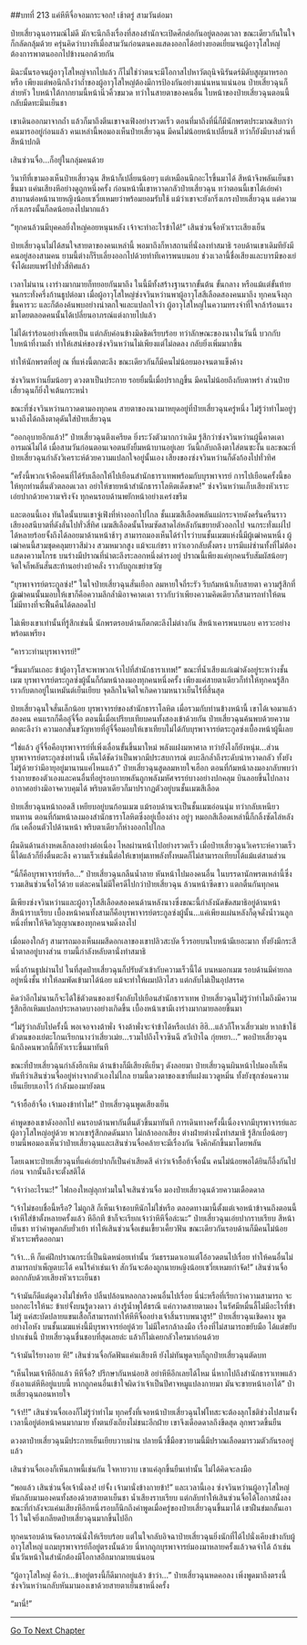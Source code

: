 ##บทที่ 213 แค่หึหึจื่อจอมกระจอก!
เช้าตรู่ สามวันต่อมา

ป๋ายเสี่ยวฉุนอารมณ์ไม่ดี มักจะนึกถึงเรื่องที่สองสำนักจะเปิดศึกต่อกันอยู่ตลอดเวลา ขณะเดียวกันในใจก็กลัดกลุ้มด้วย ครุ่นคิดว่าบางทีเมื่อสามวันก่อนตนคงแสดงออกได้อย่างยอดเยี่ยมจนผู้อาวุโสใหญ่ต้องการพาตนออกไปข้างนอกด้วยกัน

มิฉะนั้นรอจนผู้อาวุโสใหญ่จากไปแล้ว ก็ไม่ใช่ว่าตนจะมีโอกาสไปหาวัตถุนิจนิรันดร์มิดับสูญมาหรอกหรือ เพียงแต่พอนึกถึงว่าถ้ำของผู้อาวุโสใหญ่ต้องมีการป้องกันอย่างแน่นหนาแน่นอน ป๋ายเสี่ยวฉุนก็ส่ายหัว ใบหน้าใต้กากยามนี้หน้านิ่วคิ้วขมวด ทว่าในสายตาของคนอื่น ใบหน้าของป๋ายเสี่ยวฉุนตอนนี้กลับมืดทะมึนเย็นชา

เขาเดินออกมาจากถ้ำ แล้วก็มาถึงตีนเขาจงเฟิงอย่างรวดเร็ว ตอนที่มาถึงที่นี่ก็มีนักพรตประมาณสิบกว่าคนมารออยู่ก่อนแล้ว คนเหล่านี้พอมองเห็นป๋ายเสี่ยวฉุน มีคนไม่น้อยหน้าเปลี่ยนสี ทว่าก็ยังมีบางส่วนที่สีหน้าปกติ

เสินซ่วนจื่อ...ก็อยู่ในกลุ่มคนด้วย

วินาทีที่เขามองเห็นป๋ายเสี่ยวฉุน สีหน้าก็เปลี่ยนน้อยๆ แต่เหมือนนึกอะไรขึ้นมาได้ สีหน้าจึงพลันเย็นชาขึ้นมา แค่นเสียงหึอย่างดูถูกหนึ่งครั้ง ก่อนหน้านี้เขาหวาดกลัวป๋ายเสี่ยวฉุน ทว่าตอนนี้เขาได้เอ่ยคำสาบานต่อหน้านายหญิงน้อยเซวี่ยเหมยว่าพร้อมยอมรับใช้ แม้ว่าเขาจะยังกริ่งเกรงป๋ายเสี่ยวฉุน แต่ความกริ่งเกรงนั้นก็ลดน้อยลงไปมากแล้ว

“ทุกคนล้วนมีบุคคลยิ่งใหญ่คอยหนุนหลัง เจ้าจะทำอะไรข้าได้!” เสินซ่วนจื่อหัวเราะเสียงเย็น

ป๋ายเสี่ยวฉุนไม่ได้สนใจสายตาของคนเหล่านี้ พอมาถึงก็หาสถานที่นั่งลงทำสมาธิ รอบด้านเขาเดิมทียังมีคนอยู่สองสามคน ยามนี้ต่างก็รีบเลี่ยงออกไปด้วยท่าทีเคารพนบนอบ ช่วงเวลานี้ชื่อเสียงและบารมีของเย่จั้งได้เผยแพร่ไปทั่วสี่ทิศแล้ว

เวลาไม่นาน เงาร่างมากมายก็ทยอยกันมาถึง ในนี้มีทั้งสร้างฐานรากขั้นต้น ขั้นกลาง หรือแม้แต่ขั้นท้าย จนกระทั่งครึ่งก้านธูปต่อมา เมื่อผู้อาวุโสใหญ่ซ่งจวินหว่านพาผู้อาวุโสสีเลือดสองคนมาถึง ทุกคนจึงลุกขึ้นคารวะ และก็ต้องค้นพบอย่างน่าตกใจและแปลกใจว่า ผู้อาวุโสใหญ่ในความทรงจำที่ใจกล้าร้อนแรงมาโดยตลอดคนนั้นได้เปลี่ยนอาภรณ์แต่งกายไปแล้ว

ไม่ได้เร่าร้อนอย่างที่เคยเป็น แต่กลับค่อนข้างมิดชิดเรียบร้อย ทว่าลักษณะของนางในวันนี้ บวกกับใบหน้าที่งามล้ำ ทำให้เสน่ห์ของซ่งจวินหว่านไม่เพียงแต่ไม่ลดลง กลับยิ่งเพิ่มมากขึ้น

ทำให้นักพรตที่อยู่ ณ ที่แห่งนี้ตกตะลึง ขณะเดียวกันก็มีคนไม่น้อยมองจนตาแข็งค้าง

ซ่งจวินหว่านยิ้มน้อยๆ ดวงตาเป็นประกาย รอยยิ้มนี้เมื่อปรากฎขึ้น มีคนไม่น้อยถึงกับตาพร่า ส่วนป๋ายเสี่ยวฉุนก็ยิ่งใจเต้นกระหน่ำ

ขณะที่ซ่งจวินหว่านกวาดตามองทุกคน สายตาของนางมาหยุดอยู่ที่ป๋ายเสี่ยวฉุนครู่หนึ่ง ไม่รู้ว่าทำไมอยู่ๆ นางถึงได้ถลึงตาดุดันใส่ป๋ายเสี่ยวฉุน

“ออกอุบายอีกแล้ว!” ป๋ายเสี่ยวฉุนตึงเครียด ยิ่งระวังตัวมากกว่าเดิม รู้สึกว่าซ่งจวินหว่านผู้นี้คาดเดาอารมณ์ไม่ได้ เมื่อสามวันก่อนตอนเจอตนยังยิ้มหน้าบานอยู่เลย วันนี้กลับถลึงตาใส่ตนซะงั้น และขณะที่ป๋ายเสี่ยวฉุนกำลังวิเคราะห์ด้วยความแปลกใจอยู่นั้นเอง เสียงของซ่งจวินหว่านก็ดังก้องไปทั่วทิศ

“ครั้งนี้พวกเจ้าคือคนที่ได้รับเลือกให้ไปเยือนสำนักธาราเทพพร้อมกับบุรพาจารย์ การไปเยือนครั้งนี้ขอให้ทุกท่านตื่นตัวตลอดเวลา อย่าให้ขายหน้าสำนักธาราโลหิตเด็ดขาด!” ซ่งจวินหว่านเก็บเสียงหัวเราะ เอ่ยปากด้วยความจริงจัง ทุกคนรอบด้านพยักหน้าอย่างเคร่งขรึม

และตอนนี้เอง ทันใดนั้นบนเขาจู่เฟิงที่ห่างออกไปไกล ชั้นเมฆสีเลือดพลันแผ่กระจายดังครั่นครืนราวเสียงอสนีบาตที่ดังลั่นไปทั่วสี่ทิศ เมฆสีเลือดนั้นโหมซัดสาดไล่หลังกันขยายตัวออกไป จนกระทั่งแผ่ไปได้หลายร้อยจั้งถึงได้ลอยมาด้านหน้าช้าๆ สามารถมองเห็นได้รำไรว่าบนชั้นเมฆแห่งนี้มีผู้เฒ่าคนหนึ่ง ผู้เฒ่าคนนี้สวมชุดคลุมยาวสีม่วง สวมหมวกสูง แม้จะแก่ชรา ทว่าเอวกลับตั้งตรง บารมีแผ่ซ่านทั้งที่ไม่ต้องแสดงความโกรธ บนร่างมีปราณที่น่าตะลึงระลอกหนึ่งดำรงอยู่ ปราณนี้เพียงแค่ทุกคนรับสัมผัสน้อยๆ จิตใจก็พลันสั่นสะท้านอย่างบ้าคลั่ง ราวกับถูกเขย่าขวัญ

“บุรพาจารย์ตระกูลซ่ง!” ในใจป๋ายเสี่ยวฉุนสั่นเยือก ลมหายใจถี่ระรัว รีบก้มหน้าเก็บสายตา ความรู้สึกที่ผู้เฒ่าคนนั้นมอบให้เขาก็คือความลึกล้ำมิอาจคาดเดา ราวกับว่าเพียงความคิดเดียวก็สามารถทำให้ตนไม่มีทางที่จะฟื้นคืนได้ตลอดไป

ไม่เพียงเขาเท่านั้นที่รู้สึกเช่นนี้ นักพรตรอบด้านก็ตกตะลึงไม่ต่างกัน สีหน้าเคารพนบนอบ คารวะอย่างพร้อมเพรียง

“คารวะท่านบุรพาจารย์!”

“ขึ้นมากันเถอะ ข้าผู้อาวุโสจะพาพวกเจ้าไปที่สำนักธาราเทพ!” ขณะที่น้ำเสียงแก่เฒ่าดังอยู่ระหว่างชั้นเมฆ บุรพาจารย์ตระกูลซ่งผู้นั้นก็ก้มหน้าลงมองทุกคนหนึ่งครั้ง เพียงแค่สายตาเดียวก็ทำให้ทุกคนรู้สึกราวกับตกอยู่ในเหมันต์เย็นเยียบ จุดลึกในจิตใจเกิดความหนาวเย็นไร้ที่สิ้นสุด

ป๋ายเสี่ยวฉุนใจสั่นเล็กน้อย บุรพาจารย์ของสำนักธาราโลหิต เมื่อรวมกับท่านข้างหน้านี้ เขาได้เจอมาแล้วสองคน คนแรกก็คืออู๋จี๋จื่อ ตอนนี้เมื่อเปรียบเทียบคนทั้งสองเข้าด้วยกัน ป๋ายเสี่ยวฉุนค้นพบด้วยความตกตะลึงว่า ความอกสั่นขวัญหายที่อู๋จี๋จื่อมอบให้เขาเทียบไม่ได้กับบุรพาจารย์ตระกูลซ่งเบื้องหน้าผู้นี้เลย

“ใช่แล้ว อู๋จี๋จื่อคือบุรพาจารย์ที่เพิ่งเลื่อนขั้นขึ้นมาใหม่ พลังแฝงมหาศาล ทว่ายังไงก็ยังหนุ่ม...ส่วนบุรพาจารย์ตระกูลซ่งท่านนี้ เห็นได้ชัดว่าเป็นพวกมีประสบการณ์ ตบะลึกล้ำถึงระดับน่าหวาดกลัว ทั้งยังไม่รู้ด้วยว่ามีอายุอยู่มานานแค่ไหนแล้ว” ป๋ายเสี่ยวฉุนสูดลมหายใจเฮือก ตอนที่ก้มหน้าลงมองกลับพบว่าร่างกายของตัวเองและคนอื่นที่อยู่รอบกายพลันถูกพลังมหัศจรรย์บางอย่างปกคลุม บินลอยขึ้นไปกลางอากาศอย่างมิอาจควบคุมได้ พริบตาเดียวก็มาปรากฏตัวอยู่บนชั้นเมฆสีเลือด

ป๋ายเสี่ยวฉุนหน้าถอดสี เหยียบอยู่บนก้อนเมฆ แม้รอบด้านจะเป็นชั้นเมฆอ่อนนุ่ม ทว่ากลับเหนียวทนทาน ตอนที่ก้มหน้าลงมองสำนักธาราโลหิตซึ่งอยู่เบื้องล่าง อยู่ๆ หมอกสีเลือดเหล่านี้ก็กลิ้งซัดไล่หลังกัน เคลื่อนตัวไปด้านหน้า พริบตาเดียวก็ห่างออกไปไกล

ผืนดินด้านล่างหดเล็กลงอย่างต่อเนื่อง ไหลผ่านหน้าไปอย่างรวดเร็ว เมื่อป๋ายเสี่ยวฉุนวิเคราะห์ความเร็วนี้ได้แล้วก็ยิ่งตื่นตะลึง ความเร็วเช่นนี้ต่อให้เขาทุ่มเทพลังทั้งหมดก็ไม่สามารถเทียบได้แม้แต่สามส่วน

“นี่ก็คือบุรพาจารย์หรือ...” ป๋ายเสี่ยวฉุนกลืนน้ำลาย หันหน้าไปมองคนอื่น ในบรรดานักพรตเหล่านี้ซึ่งรวมเสินซ่วนจื่อไว้ด้วย แต่ละคนไม่มีใครดีไปกว่าป๋ายเสี่ยวฉุน ล้วนหน้าซีดขาว แตกตื่นกันทุกคน

มีเพียงซ่งจวินหว่านและผู้อาวุโสสีเลือดสองคนด้านหลังนางซึ่งขณะนี้กำลังนัดขัดสมาธิอยู่ด้านหน้า สีหน้าราบเรียบ เบื้องหน้าคนทั้งสามก็คือบุรพาจารย์ตระกูลซ่งผู้นั้น...แค่เพียงแผ่นหลังก็ดุจดั่งน้ำวนลูกหนึ่งที่พาให้จิตวิญญาณของทุกคนจมดิ่งลงไป

เมื่อมองใกล้ๆ สามารถมองเห็นผมสีดอกเลาของเขาปลิวสะบัด ริ้วรอยบนใบหน้ามีเยอะมาก ทั้งยังมีกระสีน้ำตาลอยู่บางส่วน ยามนี้กำลังหลับตานั่งทำสมาธิ

หนึ่งก้านธูปผ่านไป ในที่สุดป๋ายเสี่ยวฉุนก็ปรับตัวเข้ากับความเร็วนี้ได้ บนหมอกเมฆ รอบด้านมีค่ายกลอยู่หนึ่งชั้น ทำให้ลมพัดเข้ามาได้น้อย แม้จะทำให้ผมปลิวไสว แต่กลับไม่เป็นอุปสรรค

คิดว่าอีกไม่นานก็จะได้ใช้ตัวตนของเย่จั้งกลับไปเยือนสำนักธาราเทพ ป๋ายเสี่ยวฉุนไม่รู้ว่าทำไมถึงมีความรู้สึกฮึกเหิมแปลกประหลาดบางอย่างเกิดขึ้น เบื้องหน้าเขามีเงาร่างมากมายลอยขึ้นมา

“ไม่รู้ว่ากลับไปครั้งนี้ พอเจอจางต้าพั่ง จ้างต้าพั่งจะจำข้าได้หรือเปล่า ฮิฮิ...แล้วก็โหวเสี่ยวเม่ย หากข้าใช้ตัวตนของเย่ตะโกนเรียกนางว่าเสี่ยวเม่ย...รวมไปถึงโจวซินฉี สวีเป่าไฉ กุ่ยหยา...” พอป๋ายเสี่ยวฉุนนึกถึงคนพวกนี้ก็หัวเราะขึ้นมาทันที

ขณะที่ป๋ายเสี่ยวฉุนกำลังฮึกเหิม ด้านข้างก็มีเสียงหึเย็นๆ ดังลอยมา ป๋ายเสี่ยวฉุนผินหน้าไปมองก็เห็นทันทีว่าเสินซ่วนจื่ออยู่ห่างจากตัวเองไม่ไกล ยามนี้ดวงตาของเขาที่แฝงแววดูหมิ่น ทั้งยังซุกซ่อนความเย็นเยียบเอาไว้ กำลังมองมายังตน

“เจ้าฮื้อฮ้าจื่อ เจ้ามองข้าทำไม!” ป๋ายเสี่ยวฉุนพูดเสียงเย็น

คำพูดของเขาดังออกไป คนรอบด้านพากันตื่นตัวขึ้นมาทันที การเดินทางครั้งนี้เนื่องจากมีบุรพาจารย์และผู้อาวุโสใหญ่อยู่ด้วย พวกเขารู้สึกกดดันมาก ไม่กล้าออกเสียง ต่างฝ่ายต่างนั่งทำสมาธิ รู้สึกเบื่อน้อยๆ ยามนี้พอมองเห็นว่าป๋ายเสี่ยวฉุนและเสินซ่วนจื่อคล้ายจะมีเรื่องกัน จึงคึกคักขึ้นมาโดยพลัน

โดยเฉพาะป๋ายเสี่ยวฉุนที่แค่เอ่ยปากก็เป็นคำเสียดสี คำว่าเจ้าฮื้อฮ้าจื่อนั้น คนไม่น้อยพอได้ยินก็อึ้งกันไปก่อน จากนั้นถึงจะตั้งสติได้

“เจ้าว่าอะไรนะ!” ไฟกองใหญ่ลุกท่วมในใจเสินซ่วนจื่อ มองป๋ายเสี่ยวฉุนด้วยความเดือดดาล

“เจ้าไม่ชอบชื่อนี้หรือ? ไม่ถูกสิ ก็เห็นเจ้าชอบหึนักไม่ใช่หรือ ตลอดทางมานี้ตั้งแต่เจอหน้าข้าจนถึงตอนนี้เจ้าหึใส่ข้าตั้งหลายครั้งแล้ว หึอีกที ข้าก็จะเรียกเจ้าว่าหึหึจื่อล่ะนะ” ป๋ายเสี่ยวฉุนเอ่ยปากราบเรียบ สีหน้าเย็นชา ทว่าคำพูดกลับยั่วเย้า ทำให้เสินซ่วนจื่อเข่นเขี้ยวเคี้ยวฟัน ขณะเดียวกันรอบด้านก็มีคนไม่น้อยหัวเราะพรืดออกมา

“เจ้า...หึ ก็แค่ฝึกปราณกระบี่เป็นนิดหน่อยเท่านั้น วันธรรมดาเอาแต่โอ้อวดตนไปเรื่อย ทำให้คนอื่นไม่สามารถบำเพ็ญตบะได้ คนไร้ค่าเช่นเจ้า สักวันจะต้องถูกนายหญิงน้อยเซวี่ยเหมยกำจัด!” เสินซ่วนจื่อตอกกลับด้วยเสียงหัวเราะเย็นชา

“เจ้ามันก็ดีแต่ดูดวงไม่ใช่หรือ ปลิ้นปล้อนหลอกลวงคนอื่นไปเรื่อย นี่น่ะหรือที่เรียกว่าความสามารถ จะบอกอะไรให้นะ ข้าเย่จั้งบนรู้ดวงดาว ล่างรู้น้ำพุใต้ธรณี แค่กวาดสายตามอง ในรัศมีหมื่นลี้ไม่มีอะไรที่ข้าไม่รู้ แค่สะบัดปลายแขนเสื้อก็สามารถทำให้หึหึจื่ออย่างเจ้าสิ้นราบพนาสูร!” ป๋ายเสี่ยวฉุนเชิดคาง พูดอย่างโอหัง บนชั้นเมฆแห่งนี้มีบุรพาจารย์อยู่ด้วย ไม่มีใครกล้าลงมือ เรื่องที่ไม่สามารถขยับมือ ได้แต่ขยับปากเช่นนี้ ป๋ายเสี่ยวฉุนชื่นชอบที่สุดเลยล่ะ แล้วก็ไม่เคยกลัวใครมาก่อนด้วย

“เจ้ามันไร้ยางอาย หึ!” เสินซ่วนจื่อกัดฟันแค่นเสียงหึ ยังไม่ทันพูดจบก็ถูกป๋ายเสี่ยวฉุนตัดบท

“เห็นไหมเจ้าหึอีกแล้ว หึหึจื่อ? ปรึกษากันหน่อยสิ อย่าหึหึอีกเลยได้ไหม นี่หากไปถึงสำนักธาราเทพแล้วยังเอาแต่หึหึอยู่แบบนี้ หากถูกคนอื่นเข้าใจผิดว่าเจ้าเป็นปีศาจหมูแปลงกายมา มันจะขายหน้าเอาได้” ป๋ายเสี่ยวฉุนถอนหายใจ

“เจ้า!!” เสินซ่วนจื่อเองก็ไม่รู้ว่าทำไม ทุกครั้งที่เจอหน้าป๋ายเสี่ยวฉุนไฟโทสะจะต้องลุกโชติช่วงไปสามจั้ง เวลานี้อยู่ต่อหน้าคนมากมาย ทั้งตนยังเถียงไม่ชนะอีกฝ่าย เขาจึงเดือดดาลถึงขีดสุด ลุกพรวดขึ้นยืน

ดวงตาป๋ายเสี่ยวฉุนมีประกายเย็นเยียบวาบผ่าน ปลายนิ้วชี้มือขวายามนี้มีปราณเลือดมารวมตัวกันรออยู่แล้ว

เสินซ่วนจื่อเองก็เห็นภาพนี้เช่นกัน ใจหายวาบ เขาแค่ลุกขึ้นยืนเท่านั้น ไม่ได้คิดจะลงมือ

“พอแล้ว เสินซ่วนจื่อเจ้านั่งลง! เย่จั้ง เจ้ามานั่งข้างกายข้า!” และเวลานี้เอง ซ่งจวินหว่านผู้อาวุโสใหญ่หันกลับมามองคนทั้งสองด้วยสายตาเย็นชา น้ำเสียงราบเรียบ แต่กลับทำให้เสินซ่วนจื่อได้โอกาสนั่งลง ขณะที่กำลังจะแค่นเสียงหึอีกหนึ่งรอบก็นึกถึงคำพูดเมื่อครู่ของป๋ายเสี่ยวฉุนขึ้นมาได้ เขาฝืนข่มกลั้นเอาไว้ ในใจยิ่งเกลียดป๋ายเสี่ยวฉุนมากขึ้นไปอีก

ทุกคนรอบด้านจัดอาภรณ์นั่งให้เรียบร้อย แต่ในใจกลับอิจฉาป๋ายเสี่ยวฉุนยิ่งนักที่ได้ไปนั่งเคียงข้างกับผู้อาวุโสใหญ่ แถมบุรพาจารย์ก็อยู่ตรงนั้นด้วย นี่หากถูกบุรพาจารย์มองมาหลายครั้งแล้วจดจำได้ ถ้าเช่นนั้นวันหน้าในสำนักต้องมีโอกาสอีกมากมายแน่นอน

“ผู้อาวุโสใหญ่ คือว่า...ข้าอยู่ตรงนี้ก็ดีมากอยู่แล้ว ข้าว่า...” ป๋ายเสี่ยวฉุนหดคอลง เพิ่งพูดมาถึงตรงนี้ ซ่งจวินหว่านกลับหันมามองเขาด้วยสายตาเย็นชาหนึ่งครั้ง

“มานี่!”

--------------------------------------------



[Go To Next Chapter]( ./31.md)